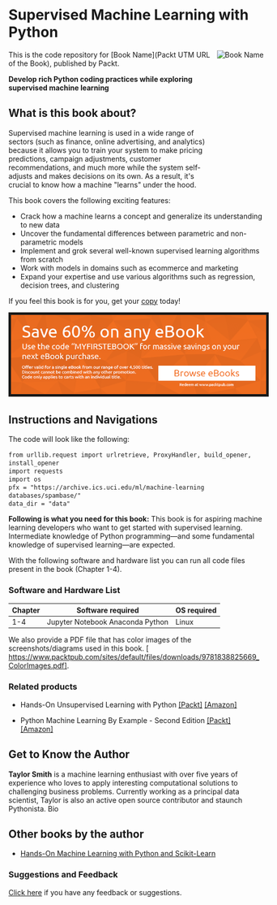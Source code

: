 # Supervised Machine Learning with Python

<a href="Packt UTM URL of the Book"><img src="Cover Image URL of the Book" alt="Book Name" height="256px" align="right"></a>

This is the code repository for [Book Name](Packt UTM URL of the Book), published by Packt.

**Develop rich Python coding practices while exploring supervised machine learning**

## What is this book about?
Supervised machine learning is used in a wide range of sectors (such as finance, online advertising, and analytics) because it allows you to train your system to make pricing predictions, campaign adjustments, customer recommendations, and much more while the system self-adjusts and makes decisions on its own. As a result, it's crucial to know how a machine "learns" under the hood.

This book covers the following exciting features:
* Crack how a machine learns a concept and generalize its understanding to new data
* Uncover the fundamental differences between parametric and non-parametric models
* Implement and grok several well-known supervised learning algorithms from scratch
* Work with models in domains such as ecommerce and marketing
* Expand your expertise and use various algorithms such as regression, decision trees, and clustering

If you feel this book is for you, get your [copy](https://www.amazon.com/dp/1838825665) today!

<a href="https://www.packtpub.com/?utm_source=github&utm_medium=banner&utm_campaign=GitHubBanner"><img src="https://raw.githubusercontent.com/PacktPublishing/GitHub/master/GitHub.png" 
alt="https://www.packtpub.com/" border="5" /></a>


## Instructions and Navigations

The code will look like the following:
```
from urllib.request import urlretrieve, ProxyHandler, build_opener, install_opener
import requests
import os
pfx = "https://archive.ics.uci.edu/ml/machine-learning databases/spambase/"
data_dir = "data"
```

**Following is what you need for this book:**
This book is for aspiring machine learning developers who want to get started with supervised learning. Intermediate knowledge of Python programming—and some fundamental knowledge of supervised learning—are expected.

With the following software and hardware list you can run all code files present in the book (Chapter 1-4).

### Software and Hardware List

| Chapter  | Software required                   | OS required                        |
| -------- | ------------------------------------| -----------------------------------|
| 1-4      | Jupyter Notebook Anaconda Python    | Linux                              | 



We also provide a PDF file that has color images of the screenshots/diagrams used in this book. [ https://www.packtpub.com/sites/default/files/downloads/9781838825669_ColorImages.pdf].


### Related products <Other books you may enjoy>
* Hands-On Unsupervised Learning with Python [[Packt]](https://www.packtpub.com/big-data-and-business-intelligence/hands-unsupervised-learning-python?utm_source=github&utm_medium=repository&utm_campaign=9781789348279) [[Amazon]](https://www.amazon.com/dp/1789348277)

* Python Machine Learning By Example - Second Edition [[Packt]](https://www.packtpub.com/big-data-and-business-intelligence/python-machine-learning-example-second-edition?utm_source=github&utm_medium=repository&utm_campaign=9781789616729) [[Amazon]](https://www.amazon.com/dp/1789616727)

## Get to Know the Author
**Taylor Smith** is a machine learning enthusiast with over five years of experience who loves to apply interesting computational solutions to challenging business problems. Currently working as a principal data scientist, Taylor is also an active open source contributor and staunch Pythonista.
Bio



## Other books by the author
* [Hands-On Machine Learning with Python and Scikit-Learn](https://www.packtpub.com/big-data-and-business-intelligence/hands-machine-learning-python-and-scikit-learn-video?utm_source=github&utm_medium=repository&utm_campaign=9781788991056)

### Suggestions and Feedback
[Click here](https://docs.google.com/forms/d/e/1FAIpQLSdy7dATC6QmEL81FIUuymZ0Wy9vH1jHkvpY57OiMeKGqib_Ow/viewform) if you have any feedback or suggestions.
